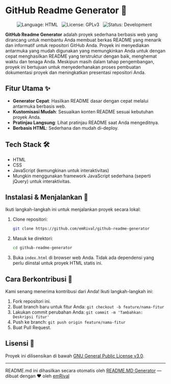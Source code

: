# GitHub Readme Generator 📝

<p align="center">
  <img style="margin-right: 8px;" src="https://img.shields.io/badge/Language-HTML-orange.svg" alt="Language: HTML">
  <img style="margin-right: 8px;" src="https://img.shields.io/badge/License-GPLv3-blue.svg" alt="License: GPLv3">
  <img style="margin-right: 8px;" src="https://img.shields.io/badge/Status-Development-green.svg" alt="Status: Development">
</p>

**GitHub Readme Generator** adalah proyek sederhana berbasis web yang dirancang untuk membantu Anda membuat berkas README yang menarik dan informatif untuk repositori GitHub Anda. Proyek ini menyediakan antarmuka yang mudah digunakan yang memungkinkan Anda untuk dengan cepat menghasilkan README yang terstruktur dengan baik, menghemat waktu dan tenaga Anda. Meskipun masih dalam tahap pengembangan, proyek ini bertujuan untuk menyederhanakan proses pembuatan dokumentasi proyek dan meningkatkan presentasi repositori Anda.

## Fitur Utama ✨

*   **Generator Cepat**: Hasilkan README dasar dengan cepat melalui antarmuka berbasis web.
*   **Kustomisasi Mudah**: Sesuaikan konten README sesuai kebutuhan proyek Anda.
*   **Pratinjau Langsung**: Lihat pratinjau README saat Anda mengeditnya.
*   **Berbasis HTML**: Sederhana dan mudah di-deploy.

## Tech Stack 🛠️

*   HTML
*   CSS
*   JavaScript (kemungkinan untuk interaktivitas)
*   Mungkin menggunakan framework JavaScript sederhana (seperti jQuery) untuk interaktivitas.

## Instalasi & Menjalankan 🚀

Ikuti langkah-langkah ini untuk menjalankan proyek secara lokal:

1.  Clone repositori:
    ```bash
    git clone https://github.com/emRival/github-readme-generator
    ```
2.  Masuk ke direktori:
    ```bash
    cd github-readme-generator
    ```
3.  Buka `index.html` di browser web Anda. Tidak ada dependensi yang perlu diinstal untuk proyek HTML statis ini.

## Cara Berkontribusi 🤝

Kami senang menerima kontribusi dari Anda! Ikuti langkah-langkah ini:

1.  Fork repositori ini.
2.  Buat branch baru untuk fitur Anda: `git checkout -b feature/nama-fitur`
3.  Lakukan commit perubahan Anda: `git commit -m 'Tambahkan: Deskripsi fitur'`
4.  Push ke branch: `git push origin feature/nama-fitur`
5.  Buat Pull Request.

## Lisensi 📄

Proyek ini dilisensikan di bawah [GNU General Public License v3.0](https://www.gnu.org/licenses/gpl-3.0.en.html).



---
README.md ini dihasilkan secara otomatis oleh [README.MD Generator](https://github.com/emRival) — dibuat dengan ❤️ oleh [emRival](https://github.com/emRival)
